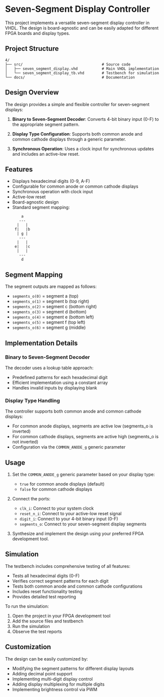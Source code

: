 # Seven-Segment Display Controller

This project implements a versatile seven-segment display controller in VHDL. The design is board-agnostic and can be easily adapted for different FPGA boards and display types.

## Project Structure

```
4/
├── src/                                    # Source code
│   ├── seven_segment_display.vhd           # Main VHDL implementation
│   └── seven_segment_display_tb.vhd        # Testbench for simulation
└── docs/                                   # Documentation
```

## Design Overview

The design provides a simple and flexible controller for seven-segment displays:

1. **Binary to Seven-Segment Decoder**: Converts 4-bit binary input (0-F) to the appropriate segment pattern.

2. **Display Type Configuration**: Supports both common anode and common cathode displays through a generic parameter.

3. **Synchronous Operation**: Uses a clock input for synchronous updates and includes an active-low reset.

## Features

- Displays hexadecimal digits (0-9, A-F)
- Configurable for common anode or common cathode displays
- Synchronous operation with clock input
- Active-low reset
- Board-agnostic design
- Standard segment mapping:
  ```
      a
     ---
    |   |
   f|   |b
    | g |
     ---
    |   |
   e|   |c
    |   |
     ---
      d
  ```

## Segment Mapping

The segment outputs are mapped as follows:
- `segments_o(0)` = segment a (top)
- `segments_o(1)` = segment b (top right)
- `segments_o(2)` = segment c (bottom right)
- `segments_o(3)` = segment d (bottom)
- `segments_o(4)` = segment e (bottom left)
- `segments_o(5)` = segment f (top left)
- `segments_o(6)` = segment g (middle)

## Implementation Details

### Binary to Seven-Segment Decoder

The decoder uses a lookup table approach:
- Predefined patterns for each hexadecimal digit
- Efficient implementation using a constant array
- Handles invalid inputs by displaying blank

### Display Type Handling

The controller supports both common anode and common cathode displays:
- For common anode displays, segments are active low (segments_o is inverted)
- For common cathode displays, segments are active high (segments_o is not inverted)
- Configuration via the `COMMON_ANODE_g` generic parameter

## Usage

1. Set the `COMMON_ANODE_g` generic parameter based on your display type:
   - `true` for common anode displays (default)
   - `false` for common cathode displays

2. Connect the ports:
   - `clk_i`: Connect to your system clock
   - `reset_n_i`: Connect to your active-low reset signal
   - `digit_i`: Connect to your 4-bit binary input (0-F)
   - `segments_o`: Connect to your seven-segment display segments

3. Synthesize and implement the design using your preferred FPGA development tool.

## Simulation

The testbench includes comprehensive testing of all features:
- Tests all hexadecimal digits (0-F)
- Verifies correct segment patterns for each digit
- Tests both common anode and common cathode configurations
- Includes reset functionality testing
- Provides detailed test reporting

To run the simulation:
1. Open the project in your FPGA development tool
2. Add the source files and testbench
3. Run the simulation
4. Observe the test reports

## Customization

The design can be easily customized by:
- Modifying the segment patterns for different display layouts
- Adding decimal point support
- Implementing multi-digit display control
- Adding display multiplexing for multiple digits
- Implementing brightness control via PWM 